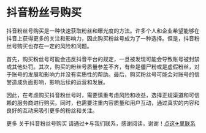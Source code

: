# 抖音粉丝号购买

抖音粉丝号购买是一种快速获取粉丝和曝光度的方法。许多个人和企业希望能够在抖音上获得更多的关注和影响力，因此购买粉丝号成为了一种选择。但是，抖音粉丝号购买也存在一定的风险和问题。

首先，购买粉丝号可能会违反抖音平台的规定，一旦被发现可能会导致账号被封禁或其他处罚。其次，购买的粉丝号质量参差不齐，有些是僵尸粉或是虚假粉丝，对于账号的发展和影响力并没有实质性的帮助。最后，购买粉丝号可能会对账号的信誉造成负面影响，影响后续的运营和发展。

因此，在考虑购买抖音粉丝号时，需要慎重考虑风险和收益，选择正规渠道和可信赖的服务商进行购买。同时，也需要注重内容质量和用户互动，通过真实的内容和良好的互动来吸引更多的粉丝和关注。

更多 关于抖音粉丝号购买 请通过✈与我们联系，感谢阅读，谢谢！[点这✈里联系](https://a.k02.cc)